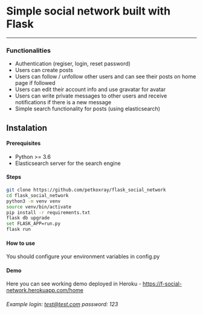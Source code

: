 # Simple social network built with Flask
***

### Functionalities
- Authentication (regiser, login, reset password)
- Users can create posts
- Users can follow / unfollow other users and can see their posts on home page if followed
- Users can edit their account info and use gravatar for avatar
- Users can write private messages to other users and receive notifications if there is a new message
- Simple search functionality for posts (using elasticsearch)

## Instalation

#### Prerequisites

  - Python >= 3.6
  - Elasticsearch server for the search engine

#### Steps

```sh
git clone https://github.com/petkoxray/flask_social_network
cd flask_social_network
python3 -m venv venv
source venv/bin/activate
pip install -r requirements.txt
flask db upgrade
set FLASK_APP=run.py
flask run
```
#### How to use
You should configure your environment variables in config.py

#### Demo
Here you can see working demo deployed in Heroku -
https://f-social-network.herokuapp.com/home
###### Example login: test@test.com password: 123
